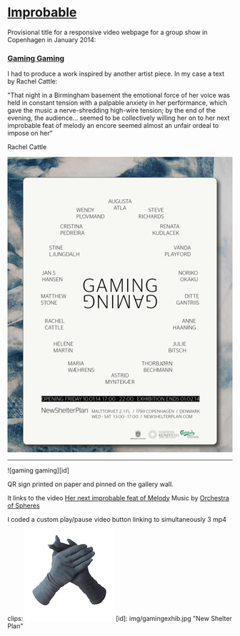 # [Improbable](http://helenemartin.github.io/improbable/)

Provisional title for a responsive video webpage for a group show in Copenhagen in January 2014: 
### [Gaming Gaming](http://newshelterplan.com/project/gaminggaming/)

I had to produce a work inspired by another artist piece. In my case a text by Rachel Cattle:

"That night in a Birmingham basement the emotional force of her voice was held in constant tension with a palpable anxiety in her performance, which gave the music a nerve-shredding high-wire tension; by the end of the evening, the audience... seemed to be collectively willing her on to her next improbable feat of melody an encore seemed almost an unfair ordeal to impose on her"

Rachel Cattle





![New Shelter Plan](/img/post.jpg "Poster")

****

![gaming gaming][id]

QR sign printed on paper and pinned on the gallery wall.

It links to the video [Her next improbable feat of Melody](http://helenemartin.github.io/improbable/)
Music by [Orchestra of Spheres](http:http://orchestraofspheres.bandcamp.com/)

I coded a custom play/pause video button linking to simultaneously 3 mp4 clips:
![Encore](https://github.com/helenemartin/improbable/blob/master/img/animmax.gif "Encore")
[id]: img/gamingexhib.jpg "New Shelter Plan"


